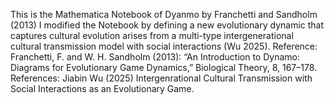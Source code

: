 This is the Mathematica Notebook of Dyanmo by Franchetti and Sandholm (2013)
I modified the Notebook by defining a new evolutionary dynamic that captures cultural evolution arises from a multi-type intergenerational cultural transmission model with social interactions (Wu 2025).
Reference: Franchetti, F. and W. H. Sandholm (2013): “An Introduction to Dynamo: Diagrams for Evolutionary Game Dynamics,” Biological Theory, 8, 167–178.
References: Jiabin Wu (2025) Intergenrational Cultural Transmission with Social Interactions as an Evolutionary Game.
